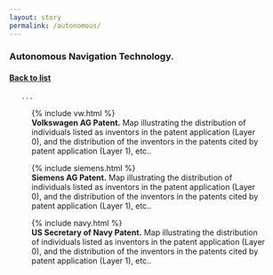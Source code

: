 ```yaml
---
layout: story
permalink: /autonomous/
---
```


   <div class="story-text">
	   <h3>
	      Autonomous Navigation Technology.
	   </h3>
	   <h4>
	      <A class="page-link" href="{{ "/story" | relative_url }}#anchor-list">Back to list</A>
	   </h4>
	   
	   ...
   </div>
 
   <div class="story-figure">
      <figure>
      {% include vw.html %}
      <figcaption> <b>Volkswagen AG Patent.</b> Map illustrating the distribution of individuals listed as inventors in the patent application (Layer 0), and the distribution of the inventors in the patents cited by patent application (Layer 1), etc.. </figcaption>
      </figure>
   </div>
   
   <div class="story-text">
   
   </div>

   <div class="story-figure">
      <figure>
      {% include siemens.html %}
      <figcaption> <b>Siemens AG Patent.</b> Map illustrating the distribution of individuals listed as inventors in the patent application (Layer 0), and the distribution of the inventors in the patents cited by patent application (Layer 1), etc.. </figcaption>
      </figure>
      
      
   <div class="story-text">
   
    
   </div>
   
   <div class="story-figure">
      <figure>
      {% include navy.html %}
      <figcaption> <b>US Secretary of Navy Patent.</b> Map illustrating the distribution of individuals listed as inventors in the patent application (Layer 0), and the distribution of the inventors in the patents cited by patent application (Layer 1), etc.. </figcaption>
      </figure>
      
      
   <div class="story-text">
   
    
   </div>
